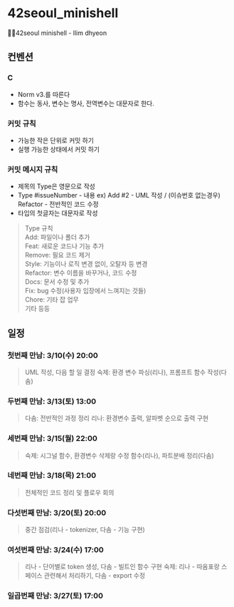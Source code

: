 # 42seoul_minishell
👯‍♀️42seoul minishell - llim  dhyeon

## 컨벤션
### C
 - Norm v3.를 따른다
 - 함수는 동사, 변수는 명사, 전역변수는 대문자로 한다.

### 커밋 규칙
 - 가능한 작은 단위로 커밋 하기
 - 실행 가능한 상태에서 커밋 하기

### 커밋 메시지 규칙
 - 제목의 Type은 영문으로 작성
 - Type #issueNumber - 내용 ex) Add #2 - UML 작성 / (이슈번호 없는경우) Refactor - 전반적인 코드 수정
 - 타입의 첫글자는 대문자로 작성
> Type 규칙  
Add: 파일이나 폴더 추가  
Feat: 새로운 코드나 기능 추가  
Remove: 필요 코드 제거  
Style: 기능이나 로직 변경 없이, 오탈자 등 변경  
Refactor: 변수 이름을 바꾸거나, 코드 수정  
Docs: 문서 수정 및 추가  
Fix: bug 수정(사용자 입장에서 느껴지는 것들)  
Chore: 기타 잡 업무  
기타 등등  


## 일정
### 첫번째 만남: 3/10(수) 20:00
> UML 작성, 다음 할 일 결정
> 숙제: 환경 변수 파싱(리나), 프롬프트 함수 작성(다솜)


### 두번째 만남: 3/13(토) 13:00
> 다솜: 전반적인 과정 정리
> 리나: 환경변수 출력, 알파벳 순으로 출력 구현


### 세번째 만남: 3/15(월) 22:00
> 숙제: 시그널 함수, 환경변수 삭제랑 수정 함수(리나), 파트분배 정리(다솜)


### 네번째 만남: 3/18(목) 21:00
> 전체적인 코드 정리 및 플로우 회의


### 다섯번째 만남: 3/20(토) 20:00
> 중간 점검(리나 - tokenizer, 다솜 - 기능 구현)


### 여섯번째 만남: 3/24(수) 17:00
> 리나 - 단어별로 token 생성, 다솜 - 빌트인 함수 구현
> 숙제: 리나 - 따옴표랑 스페이스 관련해서 처리하기, 다솜 - export 수정


### 일곱번째 만남: 3/27(토) 17:00
